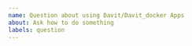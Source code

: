 ```yaml
---
name: Question about using Davit/Davit_docker Apps
about: Ask how to do something
labels: question
---
```


<!--
Welcome to the frappe_docker issue tracker! Before creating an issue, please heed the following:

1. Use the search function before creating a new issue. Duplicates will be closed and directed to the original discussion.
2. Please write extensively, clearly and in detail.
-->
